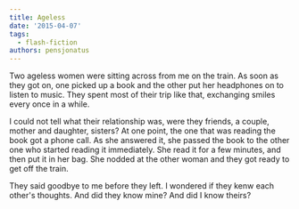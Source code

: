 ```yaml
---
title: Ageless
date: '2015-04-07'
tags:
  - flash-fiction
authors: pensjonatus
---
```


Two ageless women were sitting across from me on the train. As soon as they got
on, one picked up a book and the other put her headphones on to listen to music.
They spent most of their trip like that, exchanging smiles every once in a
while.

<!-- truncate -->

I could not tell what their relationship was, were they friends, a couple,
mother and daughter, sisters? At one point, the one that was reading the book
got a phone call. As she answered it, she passed the book to the other one who
started reading it immediately. She read it for a few minutes, and then put it
in her bag. She nodded at the other woman and they got ready to get off the
train.

They said goodbye to me before they left. I wondered if they kenw each other's
thoughts. And did they know mine? And did I know theirs?
